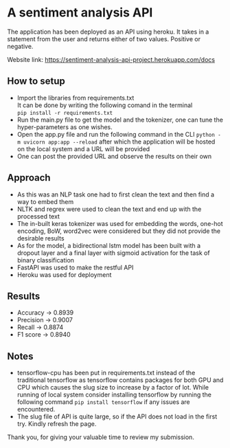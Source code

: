 # A sentiment analysis API

The application has been deployed as an API using heroku. It takes in a statement from the user and returns either of two values. Positive or negative.

Website link: https://sentiment-analysis-api-project.herokuapp.com/docs

## How to setup
* Import the libraries from requirements.txt <br />
It can be done by writing the following comand in the terminal <br />
```pip install -r requirements.txt```
* Run the main.py file to get the model and the tokenizer, one can tune the hyper-parameters as one wishes.
* Open the app.py file and run the following command in the CLI
```python -m uvicorn app:app --reload``` 
after which the application will be hosted on the local system and a URL will be provided 
* One can post the provided URL and observe the results on their own

## Approach
* As this was an NLP task one had to first clean the text and then find a way to embed them
* NLTK and regrex were used to clean the text and end up with the processed text
* The in-built keras tokenizer was used for embedding the words, one-hot encoding, BoW, word2vec were considered but they did not provide the desirable results
* As for the model, a bidirectional lstm model has been built with a dropout layer and a final layer with sigmoid activation for the task of binary classification
* FastAPI was used to make the restful API 
* Heroku was used for deployment 

## Results
* Accuracy -> 0.8939
* Precision -> 0.9007
* Recall -> 0.8874
* F1 score -> 0.8940

## Notes
* tensorflow-cpu has been put in requirements.txt instead of the traditional tensorflow as tensorflow contains packages for both GPU and CPU which causes the slug size to increase by a factor of lot. While running of local system consider installing tensorflow by running the following command ```pip install tensorflow``` if any issues are encountered. 
* The slug file of API is quite large, so if the API does not load in the first try. Kindly refresh the page.


<footer> Thank you, for giving your valuable time to review my submission. </footer>

